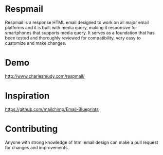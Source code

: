 Respmail
========

Respmail is a response HTML email designed to work on all major email platforms and it is built with media query, making it responsive for smartphones that supports media query. It serves as a foundation that has been tested and thoroughly reviewed for compatibility, very easy to customize and make changes.

Demo
========
http://www.charlesmudy.com/respmail/

Inspiration
========
https://github.com/mailchimp/Email-Blueprints

Contributing
========
Anyone with strong knowledge of html email design can make a pull request for changes and improvements.

